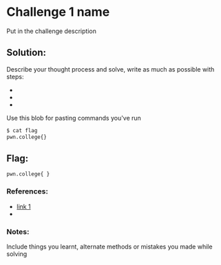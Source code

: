 
# Challenge 1 name

Put in the challenge description

## Solution:

Describe your thought process and solve, write as much as possible with steps:

- 
- 
- 

Use this blob for pasting commands you've run
```sh
$ cat flag
pwn.college{}
```

## Flag: 

```
pwn.college{ }
```


### References:

- [link 1](https://pwn.college)
- 
### Notes:

Include things you learnt, alternate methods or mistakes you made while solving

